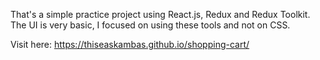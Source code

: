 That's a simple practice project using React.js, Redux and Redux Toolkit.
The UI is very basic, I focused on using these tools and not on CSS.

Visit here: https://thiseaskambas.github.io/shopping-cart/
